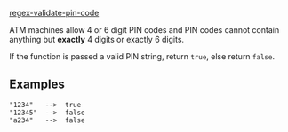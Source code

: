 [regex-validate-pin-code](https://www.codewars.com/kata/55f8a9c06c018a0d6e000132)

ATM machines allow 4 or 6 digit PIN codes and PIN codes cannot contain anything but **exactly** 4 digits or exactly 6 digits. 

If the function is passed a valid PIN string, return `true`, else return `false`.

## Examples 
```
"1234"   -->  true
"12345"  -->  false
"a234"   -->  false
```
